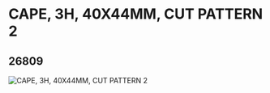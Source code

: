 # CAPE, 3H, 40X44MM, CUT PATTERN 2
## 26809
![CAPE, 3H, 40X44MM, CUT PATTERN 2](https://lc-www-live-s.legocdn.com/media/bricks/5/2/6153365.jpg)